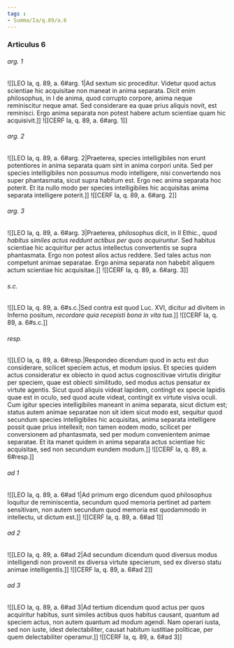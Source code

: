 ```yaml
---
tags : 
- Summa/Ia/q.89/a.6
---
```


### Articulus 6

###### arg. 1
![[LEO Ia, q. 89, a. 6#arg. 1|Ad sextum sic proceditur. Videtur quod actus scientiae hic acquisitae non maneat in anima separata. Dicit enim philosophus, in I de anima, quod corrupto corpore, anima neque reminiscitur neque amat. Sed considerare ea quae prius aliquis novit, est reminisci. Ergo anima separata non potest habere actum scientiae quam hic acquisivit.]]
![[CERF Ia, q. 89, a. 6#arg. 1]]

###### arg. 2
![[LEO Ia, q. 89, a. 6#arg. 2|Praeterea, species intelligibiles non erunt potentiores in anima separata quam sint in anima corpori unita. Sed per species intelligibiles non possumus modo intelligere, nisi convertendo nos super phantasmata, sicut supra habitum est. Ergo nec anima separata hoc poterit. Et ita nullo modo per species intelligibiles hic acquisitas anima separata intelligere poterit.]]
![[CERF Ia, q. 89, a. 6#arg. 2]]

###### arg. 3
![[LEO Ia, q. 89, a. 6#arg. 3|Praeterea, philosophus dicit, in II Ethic., quod *habitus similes actus reddunt actibus per quos acquiruntur*. Sed habitus scientiae hic acquiritur per actus intellectus convertentis se supra phantasmata. Ergo non potest alios actus reddere. Sed tales actus non competunt animae separatae. Ergo anima separata non habebit aliquem actum scientiae hic acquisitae.]]
![[CERF Ia, q. 89, a. 6#arg. 3]]

###### s.c.
![[LEO Ia, q. 89, a. 6#s.c.|Sed contra est quod Luc. XVI, dicitur ad divitem in Inferno positum, *recordare quia recepisti bona in vita tua*.]]
![[CERF Ia, q. 89, a. 6#s.c.]]

###### resp.
![[LEO Ia, q. 89, a. 6#resp.|Respondeo dicendum quod in actu est duo considerare, scilicet speciem actus, et modum ipsius. Et species quidem actus consideratur ex obiecto in quod actus cognoscitivae virtutis dirigitur per speciem, quae est obiecti similitudo, sed modus actus pensatur ex virtute agentis. Sicut quod aliquis videat lapidem, contingit ex specie lapidis quae est in oculo, sed quod acute videat, contingit ex virtute visiva oculi. Cum igitur species intelligibiles maneant in anima separata, sicut dictum est; status autem animae separatae non sit idem sicut modo est, sequitur quod secundum species intelligibiles hic acquisitas, anima separata intelligere possit quae prius intellexit; non tamen eodem modo, scilicet per conversionem ad phantasmata, sed per modum convenientem animae separatae. Et ita manet quidem in anima separata actus scientiae hic acquisitae, sed non secundum eundem modum.]]
![[CERF Ia, q. 89, a. 6#resp.]]

###### ad 1
![[LEO Ia, q. 89, a. 6#ad 1|Ad primum ergo dicendum quod philosophus loquitur de reminiscentia, secundum quod memoria pertinet ad partem sensitivam, non autem secundum quod memoria est quodammodo in intellectu, ut dictum est.]]
![[CERF Ia, q. 89, a. 6#ad 1]]

###### ad 2
![[LEO Ia, q. 89, a. 6#ad 2|Ad secundum dicendum quod diversus modus intelligendi non provenit ex diversa virtute specierum, sed ex diverso statu animae intelligentis.]]
![[CERF Ia, q. 89, a. 6#ad 2]]

###### ad 3
![[LEO Ia, q. 89, a. 6#ad 3|Ad tertium dicendum quod actus per quos acquiritur habitus, sunt similes actibus quos habitus causant, quantum ad speciem actus, non autem quantum ad modum agendi. Nam operari iusta, sed non iuste, idest delectabiliter, causat habitum iustitiae politicae, per quem delectabiliter operamur.]]
![[CERF Ia, q. 89, a. 6#ad 3]]

